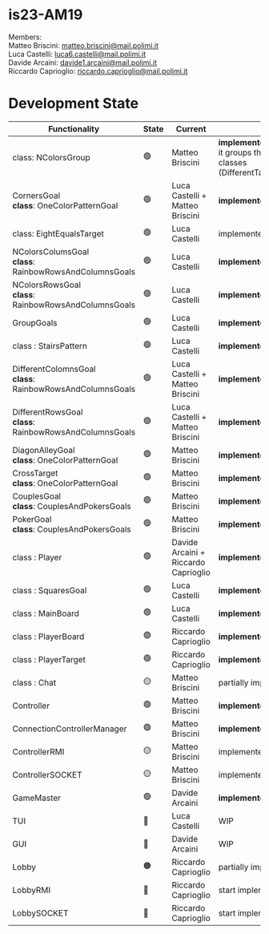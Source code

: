 # is23-AM19

Members: <br>
  Matteo Briscini: matteo.briscini@mail.polimi.it <br>
  Luca Castelli: luca6.castelli@mail.polimi.it <br>
  Davide Arcaini: davide1.arcaini@mail.polimi.it <br>
  Riccardo Caprioglio: riccardo.caprioglio@mail.polimi.it <br>

# Development State

| Functionality                                                      | State           | Current                              | Comment                                                                                                                            |
|--------------------------------------------------------------------|-----------------|--------------------------------------|------------------------------------------------------------------------------------------------------------------------------------|
| class: NColorsGroup                                                | :green_circle:  | Matteo Briscini                      | <b>implemented && tested </b><br/> it groups the funcionalities of previouse classes (DifferentTarget,EqualTarget,NElementsTarget) |
| CornersGoal <br> <b>class</b>: OneColorPatternGoal                 | :green_circle:  | Luca Castelli + Matteo Briscini      | <b>implemented && tested</b>                                                                                                       |
| class: EightEqualsTarget                                           | :green_circle:  | Luca Castelli                        | implemented && tested                                                                                                              |
| NColorsColumsGoal <br> <b>class</b>: RainbowRowsAndColumnsGoals    | :green_circle:  | Luca Castelli                        | <b>implemented && tested</b>                                                                                                       |
| NColorsRowsGoal <br> <b>class</b>: RainbowRowsAndColumnsGoals      | :green_circle:  | Luca Castelli                        | <b>implemented && tested</b>                                                                                                       |
| GroupGoals                                                         | :green_circle:  | Luca Castelli                        | <b>implemented && tested</b>                                                                                                       |
| class : StairsPattern                                              | :green_circle:  | Luca Castelli                        | <b>implemented && tested</b>                                                                                                       |
| DifferentColomnsGoal <br> <b>class</b>: RainbowRowsAndColumnsGoals | :green_circle:  | Luca Castelli + Matteo Briscini      | <b>implemented && tested</b>                                                                                                       |
| DifferentRowsGoal  <br> <b>class</b>: RainbowRowsAndColumnsGoals   | :green_circle:  | Luca Castelli + Matteo Briscini      | <b>implemented && tested</b>                                                                                                       |
| DiagonAlleyGoal <br> <b>class</b>: OneColorPatternGoal             | :green_circle:  | Matteo Briscini                      | <b>implemented && tested</b>                                                                                                       |
| CrossTarget   <br> <b>class</b>: OneColorPatternGoal               | :green_circle:  | Matteo Briscini                      | <b>implemented && tested</b>                                                                                                       |
| CouplesGoal <br> <b>class</b>: CouplesAndPokersGoals               | :green_circle:  | Matteo Briscini                      | <b>implemented && tested</b>                                                                                                       |
| PokerGoal <br> <b>class</b>: CouplesAndPokersGoals                 | :green_circle:  | Matteo Briscini                      | <b>implemented && tested</b>                                                                                                       |
| class : Player                                                     | :green_circle:  | Davide Arcaini + Riccardo Caprioglio | <b>implemented && tested</b>                                                                                                       |
| class : SquaresGoal                                                | :green_circle:  | Luca Castelli                        | <b>implemented && tested</b>                                                                                                       |
| class : MainBoard                                                  | :green_circle:  | Luca Castelli                        | <b>implemented && tested</b>                                                                                                       |
| class : PlayerBoard                                                | :green_circle:  | Riccardo Caprioglio                  | <b>implemented && tested</b>                                                                                                       |            
| class : PlayerTarget                                               | :green_circle:  | Riccardo Caprioglio                  | <b>implemented && tested</b>                                                                                                       |    
| class : Chat                                                       | :yellow_circle: | Matteo Briscini                      | partially implemented && tested                                                                                                    |    
| Controller                                                         | :green_circle:  | Matteo Briscini                      | <b>implemented && tested</b>                                                                                                       |    
| ConnectionControllerManager                                        | :green_circle:  | Matteo Briscini                      | <b>implemented && tested</b>                                                                                                       |    
| ControllerRMI                                                      | :yellow_circle: | Matteo Briscini                      | implemented && partially tested                                                                                                    |    
| ControllerSOCKET                                                   | :yellow_circle: | Matteo Briscini                      | implemented && partially tested                                                                                                    |    
| GameMaster                                                         | :green_circle:  | Davide Arcaini                       | <b>implemented && tested<b>                                                                                                        |
| TUI                                                                | :red_circle:    | Luca Castelli                        | WIP                                                                                                                                |
| GUI                                                                | :red_circle:    | Davide Arcaini                       | WIP                                                                                                                                |
| Lobby                                                              | :orange_circle: | Riccardo Caprioglio                  | partially implemented on branch                                                                                                    |    
| LobbyRMI                                                           | :red_circle:    | Riccardo Caprioglio                  | start implementation on branch                                                                                                     |    
| LobbySOCKET                                                        | :red_circle:    | Riccardo Caprioglio                  | start implementation on branch                                                                                                     |    
